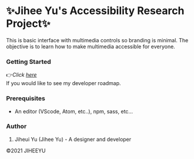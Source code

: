 # :sparkles:Jihee Yu's Accessibility Research Project:sparkles:

 This is basic interface with multimedia controls so branding is minimal. 
 The objective is to learn how to make multimedia accessible for everyone.

### Getting Started

:point_right:*_Click [here](https://docs.google.com/document/d/1yx5sv0Tcp6HFlSI5UOk5qLYTCp5tMbmleIJ5eOeSlGA/edit)_*  
If you would like to see my developer roadmap.

### Prerequisites

* An editor (VScode, Atom, etc..), npm, sass, etc...

### Author

1. Jiheui Yu (Jihee Yu) - A designer and developer

:copyright:2021 JIHEEYU
